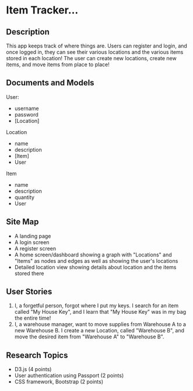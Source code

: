 # Item Tracker...

## Description
This app keeps track of where things are. Users can register and login, and once logged in, they can see their various locations and the various items stored in each location! The user can create new locations, create new items, and move items from place to place!

## Documents and Models
User:
* username
* password
* [Location]

Location
* name
* description
* [Item]
* User

Item
* name
* description
* quantity
* User

## Site Map
* A landing page
* A login screen
* A register screen
* A home screen/dashboard showing a graph with "Locations" and "Items" as nodes and edges as well as showing the user's locations
* Detailed location view showing details about location and the items stored there

## User Stories
1. I, a forgetful person, forgot where I put my keys. I search for an item called "My House Key", and I learn that "My House Key" was in my bag the entire time!
2. I, a warehouse manager, want to move supplies from Warehouse A to a new Warehouse B. I create a new Location, called "Warehouse B", and move the desired item from "Warehouse A" to "Warehouse B".

## Research Topics
* D3.js (4 points)
* User authentication using Passport (2 points)
* CSS framework, Bootstrap (2 points)
